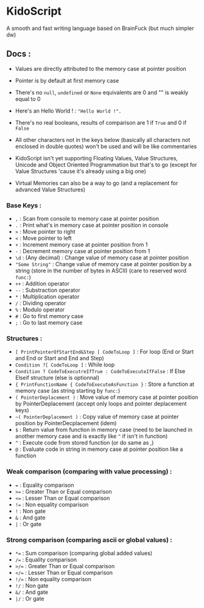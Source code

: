 # KidoScript

A smooth and fast writing language based on BrainFuck (but much simpler dw)

## Docs :

- Values are directly attributed to the memory case at pointer position
- Pointer is by default at first memory case
- There's no `null`, `undefined` or `None` equivalents are 0 and "" is weakly equal to 0
- Here's an Hello World ! : `"Hello World !".`
- There's no real booleans, results of comparison are 1 if `True` and 0 if `False`
- All other characters not in the keys below (basically all characters not enclosed in double quotes) won't be used and will be like commentaries

- KidoScript isn't yet supporting Floating Values, Value Structures, Unicode and Object Oriented Programmation but that's to go (except for Value Structures 'cause it's already using a big one)
- Virtual Memories can also be a way to go (and a replacement for advanced Value Structures)

### Base Keys :

- `,` : 				Scan from console to memory case at pointer position
- `.` : 				Print what's in memory case at pointer position in console
- `>` : 				Move pointer to right
- `<` : 				Move pointer to left
- `+` : 				Increment memory case at pointer position from 1
- `-` : 				Decrement memory case at pointer position from 1
- `\d` : 				(Any decimal) : Change value of memory case at pointer position
- `"Some String"` : 	Change value of memory case at pointer position by a string (store in the number of bytes in ASCII) (care to reserved word `func:`)
- `++` : 				Addition operator
- `--` : 				Substraction operator
- `*` : 				Multiplication operator
- `/` : 				Dividing operator
- `%` :					Modulo operator
- `#` :					Go to first memory case
- `;` :					Go to last memory case

### Structures :

- `[ PrintPointerOfStartEnd&Step [ CodeToLoop ]` : 			For loop (End or Start and End or Start and End and Step)
- `Condition ?[ CodeToLoop ]` : 								While loop
- `Condition ? CodeToExecutreIfTrue : CodeToExecuteIfFalse` : If Else Elseif structure (else is optionnal)
- `{ PrintFunctionName { CodeToExecuteAsFunction }` : 		Store a function at memory case (as string starting by `func:`)
- `( PointerDeplacement )` :									Move value of memory case at pointer position by PointerDeplacement (accept only loops 																	and pointer deplacement keys)
- `~( PointerDeplacement )` :									Copy value of memory case at pointer position by PointerDecplacement (idem)
- `$` : 														Return value from function in memory case (need to be launched in another memory case and 																is exactly like `^` if isn't in function)
- `^` :														Execute code from stored function (or do same as ,)
- `@` : 														Evaluate code in string in memory case at pointer position like a function

### Weak comparison (comparing with value processing) : 

- `=` : 	Equality comparison
- `>=` : 	Greater Than or Equal comparison
- `<=` : 	Lesser Than or Equal comparison
- `!=` : 	Non equality comparison
- `!` : 	Non gate
- `&` : 	And gate
- `|` : 	Or gate

### Strong comparison (comparing ascii or global values) :

- `*=` : 	Sum comparison (comparing global added values)
- `/=` : 	Equality comparison
- `>/=` : Greater Than or Equal comparison
- `</=` : Lesser Than or Equal comparison
- `!/=` : Non equality comparison
- `!/` : 	Non gate
- `&/` : 	And gate
- `|/` : 	Or gate